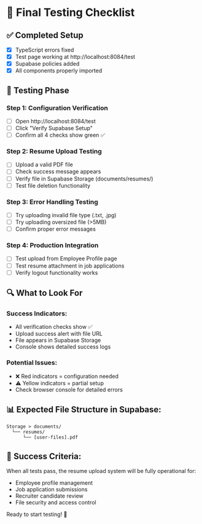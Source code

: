 # 🎯 Final Testing Checklist

## ✅ Completed Setup
- [x] TypeScript errors fixed
- [x] Test page working at http://localhost:8084/test
- [x] Supabase policies added
- [x] All components properly imported

## 🧪 Testing Phase

### Step 1: Configuration Verification
- [ ] Open http://localhost:8084/test
- [ ] Click "Verify Supabase Setup"
- [ ] Confirm all 4 checks show green ✅

### Step 2: Resume Upload Testing
- [ ] Upload a valid PDF file
- [ ] Check success message appears
- [ ] Verify file in Supabase Storage (documents/resumes/)
- [ ] Test file deletion functionality

### Step 3: Error Handling Testing
- [ ] Try uploading invalid file type (.txt, .jpg)
- [ ] Try uploading oversized file (>5MB)
- [ ] Confirm proper error messages

### Step 4: Production Integration
- [ ] Test upload from Employee Profile page
- [ ] Test resume attachment in job applications
- [ ] Verify logout functionality works

## 🔍 What to Look For

### Success Indicators:
- All verification checks show ✅
- Upload success alert with file URL
- File appears in Supabase Storage
- Console shows detailed success logs

### Potential Issues:
- ❌ Red indicators = configuration needed
- ⚠️ Yellow indicators = partial setup
- Check browser console for detailed errors

## 📊 Expected File Structure in Supabase:
```
Storage > documents/
  └── resumes/
      └── [user-files].pdf
```

## 🎉 Success Criteria:
When all tests pass, the resume upload system will be fully operational for:
- Employee profile management
- Job application submissions
- Recruiter candidate review
- File security and access control

Ready to start testing! 🚀
